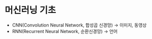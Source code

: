 # 머신러닝 기초
- CNN(Convolution Neural Network, 합성곱 신경망) -> 이미지, 동영상
- RNN(Recurrent Neural Network, 순환신경망) -> 언어
